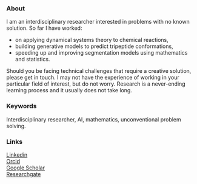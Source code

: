 ### About

I am an interdisciplinary researcher interested in problems with no known solution. So far I have worked:
 - on applying dynamical systems theory to chemical reactions,
 - building generative models to predict tripeptide conformations,
 - speeding up and improving segmentation models using mathematics and statistics.

Should you be facing technical challenges that require a creative solution, please get in touch. I may not have the experience of working in your particular field of interest, but do not worry. Research is a never-ending learning process and it usually does not take long.

### Keywords

Interdisciplinary researcher, AI, mathematics, unconventional problem solving.

### Links

[Linkedin](https://www.linkedin.com/in/vladi-krajnak-maths-ai/)  
[Orcid](https://orcid.org/0000-0001-6052-7531)  
[Google Scholar](https://scholar.google.com/citations?user=ac529yMAAAAJ&hl=en)  
[Researchgate](https://www.researchgate.net/profile/Vladimir-Krajnak)
